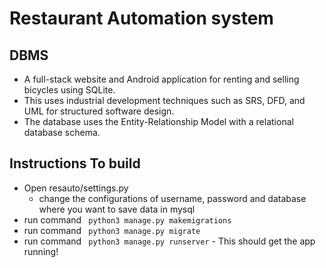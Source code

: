 # Restaurant Automation system
## DBMS 

- A full-stack website and Android application for renting and selling bicycles using SQLite.
- This uses industrial development techniques such as SRS, DFD, and UML for structured software design.
- The database uses the Entity-Relationship Model with a relational database schema.

## Instructions To build

- Open resauto/settings.py
    - change the configurations of username, password and database where you want to save data in mysql
- run command ``` python3 manage.py makemigrations```
- run command ``` python3 manage.py migrate```
- run command ``` python3 manage.py runserver``` - This should get the app running!

